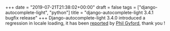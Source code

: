 +++
date = "2019-07-21T21:38:02+00:00"
draft = false
tags = ["django-autocomplete-light", "python"]
title = "django-autocomplete-light 3.4.1 bugfix release"
+++
Django-autocomplete-light 3.4.0 introduced a regression in locale loading, it has been [reported](https://github.com/yourlabs/django-autocomplete-light/issues/1108) by [Phil Gyford](https://www.gyford.com/), thank you !